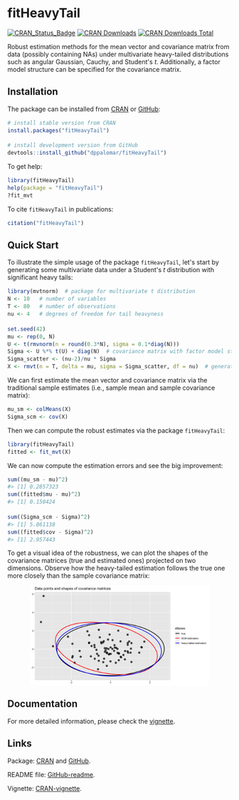 
<!-- README.md is generated from README.Rmd. Please edit that file -->



# fitHeavyTail
[![CRAN_Status_Badge](https://www.r-pkg.org/badges/version/fitHeavyTail)](https://CRAN.R-project.org/package=fitHeavyTail)
[![CRAN Downloads](https://cranlogs.r-pkg.org/badges/fitHeavyTail)](https://CRAN.R-project.org/package=fitHeavyTail)
[![CRAN Downloads Total](https://cranlogs.r-pkg.org/badges/grand-total/fitHeavyTail?color=brightgreen)](https://CRAN.R-project.org/package=fitHeavyTail)

Robust estimation methods for the mean vector and covariance matrix 
from data (possibly containing NAs) under multivariate heavy-tailed 
distributions such as angular Gaussian, Cauchy, and Student's _t_. Additionally,
a factor model structure can be specified for the covariance matrix.
    

## Installation
The package can be installed from [CRAN](https://CRAN.R-project.org/package=fitHeavyTail) or [GitHub](https://github.com/dppalomar/fitHeavyTail):

```r
# install stable version from CRAN
install.packages("fitHeavyTail")

# install development version from GitHub
devtools::install_github("dppalomar/fitHeavyTail")
```

To get help:

```r
library(fitHeavyTail)
help(package = "fitHeavyTail")
?fit_mvt
```

To cite `fitHeavyTail` in publications:

```r
citation("fitHeavyTail")
```


## Quick Start
To illustrate the simple usage of the package `fitHeavyTail`, let's start by generating some multivariate data under a Student's _t_ distribution with significant heavy tails:

```r
library(mvtnorm)  # package for multivariate t distribution
N <- 10   # number of variables
T <- 80   # number of observations
nu <- 4   # degrees of freedom for tail heavyness

set.seed(42)
mu <- rep(0, N)
U <- t(rmvnorm(n = round(0.3*N), sigma = 0.1*diag(N)))
Sigma <- U %*% t(U) + diag(N)  # covariance matrix with factor model structure
Sigma_scatter <- (nu-2)/nu * Sigma
X <- rmvt(n = T, delta = mu, sigma = Sigma_scatter, df = nu)  # generate data
```

We can first estimate the mean vector and covariance matrix via the traditional sample estimates (i.e., sample mean and sample covariance matrix):

```r
mu_sm <- colMeans(X)
Sigma_scm <- cov(X)
```

Then we can compute the robust estimates via the package `fitHeavyTail`:

```r
library(fitHeavyTail)
fitted <- fit_mvt(X)
```

We can now compute the estimation errors and see the big improvement:

```r
sum((mu_sm - mu)^2)
#> [1] 0.2857323
sum((fitted$mu - mu)^2)
#> [1] 0.150424

sum((Sigma_scm - Sigma)^2)
#> [1] 5.861138
sum((fitted$cov - Sigma)^2)
#> [1] 2.957443
```

To get a visual idea of the robustness, we can plot the shapes of the covariance matrices (true and estimated ones) projected on two dimensions. Observe how the heavy-tailed estimation follows the true one more closely than the sample covariance matrix:

<img src="man/figures/README-ellipses-1.png" width="80%" style="display: block; margin: auto;" />



## Documentation
For more detailed information, please check the
[vignette](https://CRAN.R-project.org/package=fitHeavyTail/vignettes/CovarianceEstimationHeavyTail.html).



## Links
Package: [CRAN](https://CRAN.R-project.org/package=fitHeavyTail) and [GitHub](https://github.com/dppalomar/fitHeavyTail).

README file: [GitHub-readme](https://github.com/dppalomar/fitHeavyTail/blob/master/README.md).

Vignette: [CRAN-vignette](https://CRAN.R-project.org/package=fitHeavyTail/vignettes/CovarianceEstimationHeavyTail.html).
